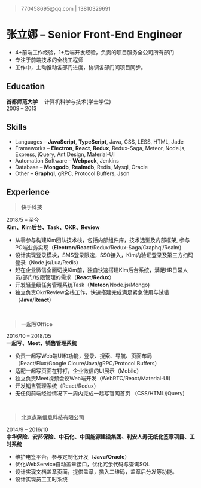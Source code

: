> 770458695@qq.<span/>com | 13810329691

# 张立娜 &ndash; Senior Front-End Engineer
- 4+前端工作经验，1+后端开发经验，负责的项目服务全公司所有部门
- 专注于前端技术的全栈工程师
- 工作中，主动推动各部门进度，协调各部门间项目同步。

## Education
**首都师范大学**  &emsp;计算机科学与技术(学士学位) &emsp; &emsp; &emsp; &emsp; &emsp; &emsp; &emsp; &emsp; &emsp; &emsp; &emsp;2009 &ndash; 2013
  

## Skills
- Languages &ndash; **JavaScript**, **TypeScript**, Java, CSS, LESS, HTML, Jade
- Frameworks &ndash; **Electron**, **React**, **Redux**, Redux-Saga, Meteor, Node.js, Express, jQuery, Ant Design, Material-UI
- Automation Software &ndash; **Webpack**, Jenkins
- Database &ndash; **Mongodb**, **Realmdb**, Redis, Mysql, Oracle
- Other &ndash; **Graphql**, gRPC, Protocol Buffers, Json

## Experience   
> **快手科技**  

2018/5 &ndash; 至今   
**Kim、Kim后台、Task、OKR、Review**
- 从零参与构建Kim团队技术栈，包括内部组件库，技术选型及内部框架, 参与PC端业务实现（**Electron**/**React**/Redux/Redux-Saga/Graphql/Realm)
- 设计实现登录模块，SMS登录限速，SSO接入，Kim内验证登录及第三方扫码登录（Node.js/Lua/Redis）
- 赶在企业微信全面切换Kim前，独自快速搭建Kim后台系统，满足HR日常人员/部门/权限管理的需求（**React/Redux**）
- 开发轻量级任务管理系统Task（**Meteor**/Node.js/Mongo)
- 独立负责Okr/Review全栈工作，快速搭建完成满足紧急使用与试错（**Java**/**React**）      
<br>  

> **一起写Office**  

2016/10 &ndash; 2018/05   
**一起写、Meet、销售管理系统** 
- 负责一起写Web端UI和功能，登录、搜索、导航、页面布局（React/Flux/Google Cloure/Java/gRPC/Protocol Buffers）
- 适配一起写页面在钉钉，企业微信的UI展示（Mobile）
- 独立负责Meet视频会议Web端开发（WebRTC/React/Material-UI)
- 开发销售管理系统（React/Redux）
- 无任何前端经验情况下一周内完成一起写官网首页 （CSS/HTML/jQuery)   
<br>

> **北京点聚信息科技有限公司**   

2014/9 &ndash; 2016/10   
**中华保险、安邦保险、中石化、中国能源建设集团、利安人寿无纸化签章项目、工时系统**
- 维护电签平台，参与定制化开发（**Java/Oracle**）
- 优化WebService自动盖章接口，优化冗余代码与查询SQL
- 设计实现文档盖章页面，提供盖章，插入二维码，盖章后分发等功能。 
- 设计实现员工工时系统
